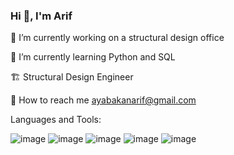 ### Hi 👋, I'm Arif

🔭 I’m currently working on a structural design office

🌱 I’m currently learning Python and SQL

🏗️ Structural Design Engineer

📧 How to reach me ayabakanarif@gmail.com

Languages and Tools:

![image](https://user-images.githubusercontent.com/48403225/193453074-dcf53041-cee7-4218-a311-69c33e87f7ac.png)
![image](https://user-images.githubusercontent.com/48403225/193453455-447cd43a-f59b-4efc-8db0-3d560691db6a.png)
![image](https://user-images.githubusercontent.com/48403225/193453469-2d22941a-4f1b-4757-90f4-f738c0d2d8de.png)
![image](https://user-images.githubusercontent.com/48403225/193453270-95c50040-de99-4960-ab64-daafb194b240.png)
![image](https://user-images.githubusercontent.com/48403225/193453431-e661abb2-58f3-4786-b487-3a3eef7bf8a9.png)

<!--
**arifayabakan/arifayabakan** is a ✨ _special_ ✨ repository because its `README.md` (this file) appears on your GitHub profile.






